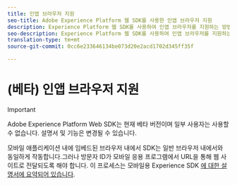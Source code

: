 ```yaml
---
title: 인앱 브라우저 지원
seo-title: Adobe Experience Platform 웹 SDK를 사용한 인앱 브라우저 지원
description: Experience Platform 웹 SDK를 사용하여 인앱 브라우저를 지원하는 방법 살펴보기
seo-description: Experience Platform 웹 SDK를 사용하여 인앱 브라우저를 지원하는 방법 살펴보기
translation-type: tm+mt
source-git-commit: 0cc6e233646134be073d20e2acd1702d345ff35f

---
```



# (베타) 인앱 브라우저 지원

>[!IMPORTANT]
>
>Adobe Experience Platform Web SDK는 현재 베타 버전이며 일부 사용자는 사용할 수 없습니다. 설명서 및 기능은 변경될 수 있습니다.

모바일 애플리케이션 내에 임베드된 브라우저 내에서 SDK는 일반 브라우저 내에서와 동일하게 작동합니다.그러나 방문자 ID가 모바일 응용 프로그램에서 URL을 통해 웹 사이트로 전달되도록 해야 합니다. 이 프로세스는 모바일용 Experience SDK [에 대한 설명서에 요약되어 있습니다](https://docs.adobe.com/content/help/en/mobile-services/ios/sdk-reference-ios/hybrid-app.html).
